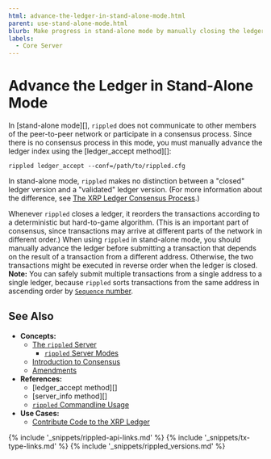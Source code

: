 ```yaml
---
html: advance-the-ledger-in-stand-alone-mode.html
parent: use-stand-alone-mode.html
blurb: Make progress in stand-alone mode by manually closing the ledger.
labels:
  - Core Server
---
```

# Advance the Ledger in Stand-Alone Mode

In [stand-alone mode][], `rippled` does not communicate to other members of the peer-to-peer network or participate in a consensus process. Since there is no consensus process in this mode, you must manually advance the ledger index using the [ledger_accept method][]:

```
rippled ledger_accept --conf=/path/to/rippled.cfg
```

In stand-alone mode, `rippled` makes no distinction between a "closed" ledger version and a "validated" ledger version. (For more information about the difference, see [The XRP Ledger Consensus Process](consensus.html).)

Whenever `rippled` closes a ledger, it reorders the transactions according to a deterministic but hard-to-game algorithm. (This is an important part of consensus, since transactions may arrive at different parts of the network in different order.) When using `rippled` in stand-alone mode, you should manually advance the ledger before submitting a transaction that depends on the result of a transaction from a different address. Otherwise, the two transactions might be executed in reverse order when the ledger is closed. **Note:** You can safely submit multiple transactions from a single address to a single ledger, because `rippled` sorts transactions from the same address in ascending order by [`Sequence` number](transaction-common-fields.html).


## See Also

- **Concepts:**
    - [The `rippled` Server](the-rippled-server.html)
        - [`rippled` Server Modes](rippled-server-modes.html)
    - [Introduction to Consensus](intro-to-consensus.html)
    - [Amendments](amendments.html)
- **References:**
    - [ledger_accept method][]
    - [server_info method][]
    - [`rippled` Commandline Usage](commandline-usage.html)
- **Use Cases:**
    - [Contribute Code to the XRP Ledger](contribute-code.html)

<!--{# common link defs #}-->
{% include '_snippets/rippled-api-links.md' %}
{% include '_snippets/tx-type-links.md' %}
{% include '_snippets/rippled_versions.md' %}
